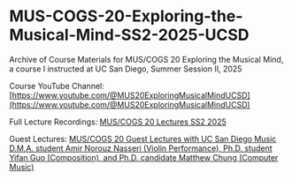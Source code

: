 # MUS-COGS-20-Exploring-the-Musical-Mind-SS2-2025-UCSD
Archive of Course Materials for MUS/COGS 20 Exploring the Musical Mind, a course I instructed at UC San Diego, Summer Session II, 2025

Course YouTube Channel: [https://www.youtube.com/@MUS20ExploringMusicalMindUCSD](https://www.youtube.com/@MUS20ExploringMusicalMindUCSD)

Full Lecture Recordings: [MUS/COGS 20 Lectures SS2 2025](https://www.youtube.com/playlist?list=PLRIfgTJKgMArRPgQwi-jHokBQgIhWeGKm)

Guest Lectures: [MUS/COGS 20 Guest Lectures with UC San Diego Music D.M.A. student Amir Norouz Nasseri (Violin Performance), Ph.D. student Yifan Guo (Composition), and Ph.D. candidate Matthew Chung (Computer Music)](https://www.youtube.com/playlist?list=PLRIfgTJKgMAoKh1kZnNjQaGCRggvxFUq4)


